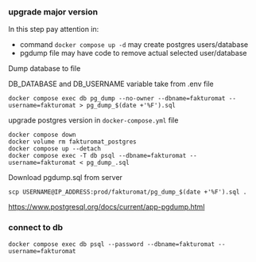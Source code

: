 ### upgrade major version

In this step pay attention in:
- command `docker compose up -d` may create postgres users/database
- pgdump file may have code to remove actual selected user/database

Dump database to file

DB_DATABASE and DB_USERNAME variable take from .env file

    docker compose exec db pg_dump --no-owner --dbname=fakturomat --username=fakturomat > pg_dump_$(date +'%F').sql

upgrade postgres version in `docker-compose.yml` file

    docker compose down
    docker volume rm fakturomat_postgres
    docker compose up --detach
    docker compose exec -T db psql --dbname=fakturomat --username=fakturomat < pg_dump_.sql

Download pgdump.sql from server

    scp USERNAME@IP_ADDRESS:prod/fakturomat/pg_dump_$(date +'%F').sql .

https://www.postgresql.org/docs/current/app-pgdump.html

### connect to db

    docker compose exec db psql --password --dbname=fakturomat --username=fakturomat